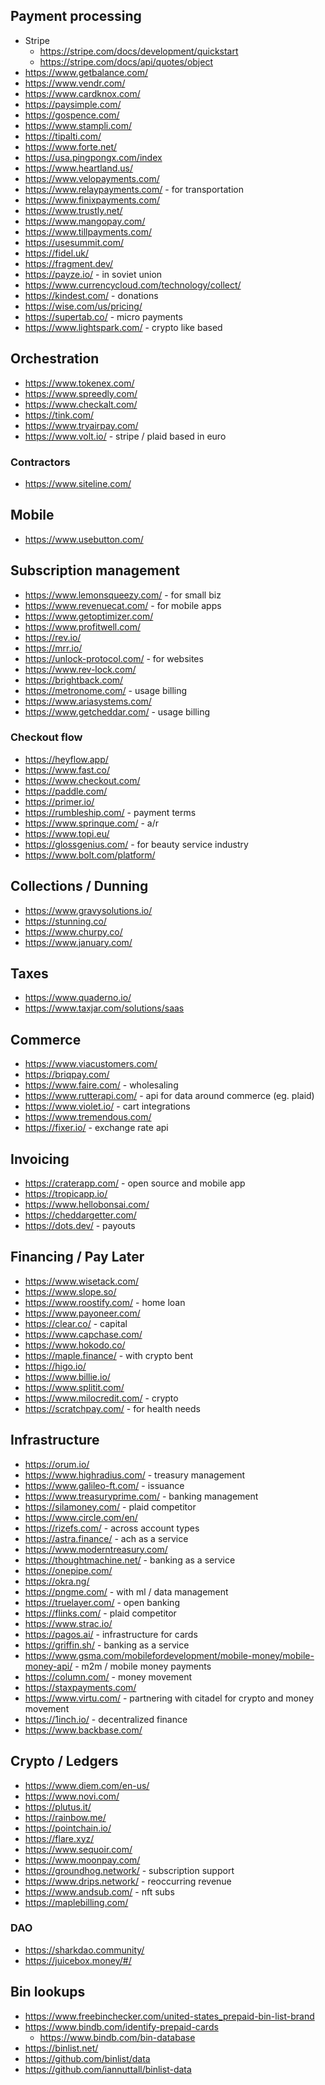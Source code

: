 ## Payment processing

- Stripe
  - https://stripe.com/docs/development/quickstart
  - https://stripe.com/docs/api/quotes/object
- https://www.getbalance.com/
- https://www.vendr.com/
- https://www.cardknox.com/
- https://paysimple.com/
- https://gospence.com/
- https://www.stampli.com/
- https://tipalti.com/
- https://www.forte.net/
- https://usa.pingpongx.com/index
- https://www.heartland.us/
- https://www.velopayments.com/
- https://www.relaypayments.com/ - for transportation
- https://www.finixpayments.com/
- https://www.trustly.net/
- https://www.mangopay.com/
- https://www.tillpayments.com/
- https://usesummit.com/
- https://fidel.uk/
- https://fragment.dev/
- https://payze.io/ - in soviet union
- https://www.currencycloud.com/technology/collect/
- https://kindest.com/ - donations
- https://wise.com/us/pricing/
- https://supertab.co/ - micro payments
- https://www.lightspark.com/ - crypto like based

## Orchestration

- https://www.tokenex.com/
- https://www.spreedly.com/
- https://www.checkalt.com/
- https://tink.com/
- https://www.tryairpay.com/
- https://www.volt.io/ - stripe / plaid based in euro

### Contractors

- https://www.siteline.com/

## Mobile

- https://www.usebutton.com/

## Subscription management

- https://www.lemonsqueezy.com/ - for small biz
- https://www.revenuecat.com/ - for mobile apps
- https://www.getoptimizer.com/
- https://www.profitwell.com/
- https://rev.io/
- https://mrr.io/
- https://unlock-protocol.com/ - for websites
- https://www.rev-lock.com/
- https://brightback.com/
- https://metronome.com/ - usage billing
- https://www.ariasystems.com/
- https://www.getcheddar.com/ - usage billing

### Checkout flow

- https://heyflow.app/
- https://www.fast.co/
- https://www.checkout.com/
- https://paddle.com/
- https://primer.io/
- https://rumbleship.com/ - payment terms
- https://www.sprinque.com/ - a/r
- https://www.topi.eu/
- https://glossgenius.com/ - for beauty service industry
- https://www.bolt.com/platform/

## Collections / Dunning

- https://www.gravysolutions.io/
- https://stunning.co/
- https://www.churpy.co/
- https://www.january.com/

## Taxes

- https://www.quaderno.io/
- https://www.taxjar.com/solutions/saas

## Commerce

- https://www.viacustomers.com/
- https://briqpay.com/
- https://www.faire.com/ - wholesaling
- https://www.rutterapi.com/ - api for data around commerce (eg. plaid)
- https://www.violet.io/ - cart integrations
- https://www.tremendous.com/
- https://fixer.io/ - exchange rate api

## Invoicing

- https://craterapp.com/ - open source and mobile app
- https://tropicapp.io/
- https://www.hellobonsai.com/
- https://cheddargetter.com/
- https://dots.dev/ - payouts

## Financing / Pay Later

- https://www.wisetack.com/
- https://www.slope.so/
- https://www.roostify.com/ - home loan
- https://www.payoneer.com/
- https://clear.co/ - capital
- https://www.capchase.com/
- https://www.hokodo.co/
- https://maple.finance/ - with crypto bent
- https://higo.io/
- https://www.billie.io/
- https://www.splitit.com/
- https://www.milocredit.com/ - crypto
- https://scratchpay.com/  - for health needs

## Infrastructure

- https://orum.io/
- https://www.highradius.com/ - treasury management
- https://www.galileo-ft.com/ - issuance
- https://www.treasuryprime.com/ - banking management
- https://silamoney.com/ - plaid competitor
- https://www.circle.com/en/
- https://rizefs.com/ - across account types
- https://astra.finance/ - ach as a service
- https://www.moderntreasury.com/
- https://thoughtmachine.net/ - banking as a service
- https://onepipe.com/
- https://okra.ng/
- https://pngme.com/ - with ml / data management
- https://truelayer.com/ - open banking
- https://flinks.com/ - plaid competitor
- https://www.strac.io/
- https://pagos.ai/ - infrastructure for cards
- https://griffin.sh/ - banking as a service
- https://www.gsma.com/mobilefordevelopment/mobile-money/mobile-money-api/ - m2m / mobile money payments
- https://column.com/ - money movement
- https://staxpayments.com/
- https://www.virtu.com/ - partnering with citadel for crypto and money movement
- https://1inch.io/ - decentralized finance
- https://www.backbase.com/

## Crypto / Ledgers

- https://www.diem.com/en-us/
- https://www.novi.com/
- https://plutus.it/
- https://rainbow.me/
- https://pointchain.io/
- https://flare.xyz/
- https://www.sequoir.com/
- https://www.moonpay.com/
- https://groundhog.network/ - subscription support
- https://www.drips.network/ - reoccurring revenue
- https://www.andsub.com/ - nft subs
- https://maplebilling.com/ 

### DAO

- https://sharkdao.community/
- https://juicebox.money/#/

## Bin lookups

- https://www.freebinchecker.com/united-states_prepaid-bin-list-brand
- https://www.bindb.com/identify-prepaid-cards
  - https://www.bindb.com/bin-database
- https://binlist.net/
- https://github.com/binlist/data
- https://github.com/iannuttall/binlist-data
